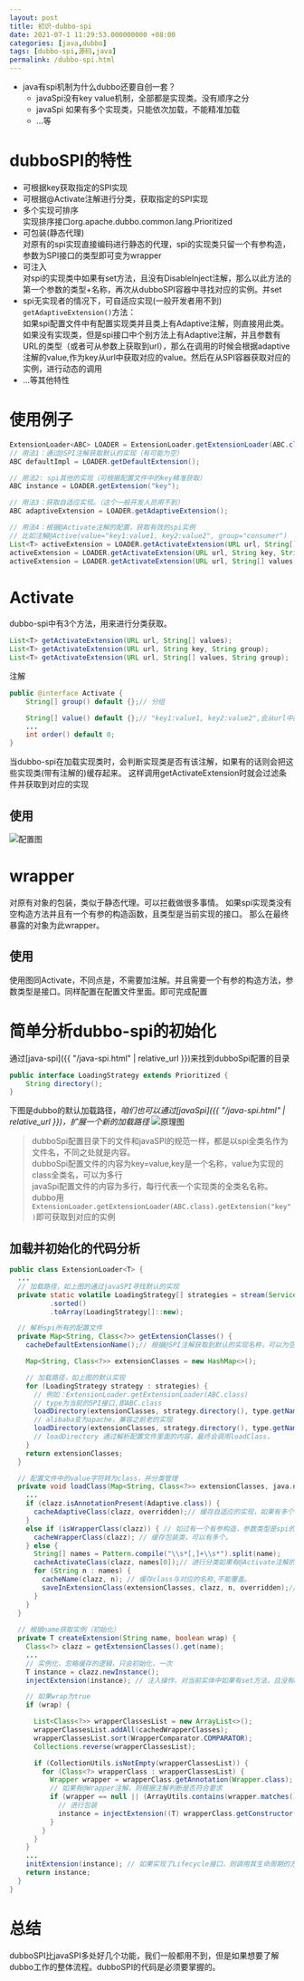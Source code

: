 ```yaml
---
layout: post
title: 初识-dubbo-spi
date: 2021-07-1 11:29:53.000000000 +08:00
categories: [java,dubbo]
tags: [dubbo-spi,源码,java]
permalink: /dubbo-spi.html
---
```


* java有spi机制为什么dubbo还要自创一套？
  - javaSpi没有key value机制，全部都是实现类。没有顺序之分
  - javaSpi 如果有多个实现类，只能依次加载，不能精准加载
  - ...等

# dubboSPI的特性  
  - 可根据key获取指定的SPI实现  
  - 可根据@Activate注解进行分类，获取指定的SPI实现  
  - 多个实现可排序  
    实现排序接口org.apache.dubbo.common.lang.Prioritized
  - 可包装(静态代理)  
    对原有的spi实现直接编码进行静态的代理，spi的实现类只留一个有参构造，参数为SPI接口的类型即可变为wrapper
  - 可注入  
    对spi的实现类中如果有set方法，且没有DisableInject注解，那么以此方法的第一个参数的类型+名称，再次从dubboSPI容器中寻找对应的实例。并set
  - spi无实现者的情况下，可自适应实现(一般开发者用不到)   
    ```getAdaptiveExtension()```方法：  
    如果spi配置文件中有配置实现类并且类上有Adaptive注解，则直接用此类。  
    如果没有实现类，但是spi接口中个别方法上有Adaptive注解，并且参数有URL的类型（或者可从参数上获取到url），那么在调用的时候会根据adaptive注解的value,作为key从url中获取对应的value。然后在从SPI容器获取对应的实例，进行动态的调用
  - ...等其他特性

# 使用例子    
```java
ExtensionLoader<ABC> LOADER = ExtensionLoader.getExtensionLoader(ABC.class);
// 用法1：通过@SPI注解获取默认的实现（有可能为空）
ABC defaultImpl = LOADER.getDefaultExtension();

// 用法2: spi其他的实现（可根据配置文件中的key精准获取）
ABC instance = LOADER.getExtension("key");

// 用法3：获取自适应实现。（这个一般开发人员用不到）
ABC adaptiveExtension = LOADER.getAdaptiveExtension();

// 用法4：根据@Activate注解的配置，获取有效的spi实例
// 比如注解@Active(value="key1:value1, key2:value2", group="consumer")
List<T> activeExtension = LOADER.getActivateExtension(URL url, String[] values); //  从spi从起找对应的名称：values 为spi实现类的key。
activeExtension = LOADER.getActivateExtension(URL url, String key, String group); // 与上面类似。只不过value是以key从url中取。 group 参数：过滤掉和注解@activate中group不一样的
activeExtension = LOADER.getActivateExtension(URL url, String[] values, String group); // 结合上面两个
```

# Activate

dubbo-spi中有3个方法，用来进行分类获取。

```java
List<T> getActivateExtension(URL url, String[] values);
List<T> getActivateExtension(URL url, String key, String group);
List<T> getActivateExtension(URL url, String[] values, String group);
```

注解  
```java
public @interface Activate {
    String[] group() default {};// 分组

    String[] value() default {};// "key1:value1, key2:value2",会从url中匹配对应的
    ...
    int order() default 0;
}
```

当dubbo-spi在加载实现类时，会判断实现类是否有该注解，如果有的话则会把这些实现类(带有注解的)缓存起来。
这样调用getActivateExtension时就会过滤条件并获取到对应的实现

## 使用
![配置图](/assets/images/posts/2021/07/dubbo-filter.png)


# wrapper
对原有对象的包装，类似于静态代理。可以拦截做很多事情。
如果spi实现类没有空构造方法并且有一个有参的构造函数，且类型是当前实现的接口。
那么在最终暴露的对象为此wrapper。

## 使用
使用图同Activate，不同点是，不需要加注解。并且需要一个有参的构造方法，参数类型是接口。同样配置在配置文件里面。即可完成配置


# 简单分析dubbo-spi的初始化
通过[java-spi]({{ "/java-spi.html" | relative_url }})来找到dubboSpi配置的目录
```java
public interface LoadingStrategy extends Prioritized {
    String directory();
}
```

下图是dubbo的默认加载路径，*咱们也可以通过[javaSpi]({{ "/java-spi.html" | relative_url }})，扩展一个新的加载路径*
![原理图](/assets/images/posts/2021/07/dubbo-spi.png)

> dubboSpi配置目录下的文件和javaSPI的规范一样，都是以spi全类名作为文件名，不同之处就是内容。  
dubboSpi配置文件的内容为key=value,key是一个名称，value为实现的class全类名，可以为多行  
javaSpi配置文件的内容为多行，每行代表一个实现类的全类名名称。  
dubbo用```ExtensionLoader.getExtensionLoader(ABC.class).getExtension("key")```即可获取到对应的实例


## 加载并初始化的代码分析

```java
public class ExtensionLoader<T> {
  ...
  // 加载路径，如上图的通过javaSPI寻找默认的实现
  private static volatile LoadingStrategy[] strategies = stream(ServiceLoader.load(LoadingStrategy.class).spliterator(), false)
          .sorted()
          .toArray(LoadingStrategy[]::new);

  // 解析spi所有的配置文件
  private Map<String, Class<?>> getExtensionClasses() {
    cacheDefaultExtensionName();// 根据@SPI注解获取到默认的实现名称，可以为空

    Map<String, Class<?>> extensionClasses = new HashMap<>();

    // 加载路径，如上图的默认实现
    for (LoadingStrategy strategy : strategies) {
      // 例如：ExtensionLoader.getExtensionLoader(ABC.class)
      // type为当前的SPI接口,即ABC.class
      loadDirectory(extensionClasses, strategy.directory(), type.getName(), strategy.preferExtensionClassLoader(), strategy.overridden(), strategy.excludedPackages());
      // alibaba变为apache，兼容之前老的实现
      loadDirectory(extensionClasses, strategy.directory(), type.getName().replace("org.apache", "com.alibaba"), strategy.preferExtensionClassLoader(), strategy.overridden(), strategy.excludedPackages());
      // loadDirectory 通过解析配置文件里面的内容，最终会调用loadClass，
    }
    return extensionClasses;
  }

  // 配置文件中的value字符转为class，并分类管理
  private void loadClass(Map<String, Class<?>> extensionClasses, java.net.URL resourceURL, Class<?> clazz, String name, boolean overridden) {
    ... 
    if (clazz.isAnnotationPresent(Adaptive.class)) {
      cacheAdaptiveClass(clazz, overridden);// 缓存自适应的实现，如果有多个overridden用来控制是否可覆盖，不能覆盖则直接报错
    }
    else if (isWrapperClass(clazz)) { // 如过有一个有参构造，参数类型是spi的接口，那么就是wrapper
      cacheWrapperClass(clazz); // 缓存包装类，可以有多个。
    } else {
      String[] names = Pattern.compile("\\s*[,]+\\s*").split(name);
      cacheActivateClass(clazz, names[0]);// 进行分类如果有@Activate注解的话
      for (String n : names) {
        cacheName(clazz, n); // 缓存class与对应的名称,不能覆盖。
        saveInExtensionClass(extensionClasses, clazz, n, overridden);// 保存到 extensionClasses 中，如果name已经存在，overridden用来控制是否可覆盖，否则抛异常
      }
    }
  }
  
  // 根据name获取实例（初始化）
  private T createExtension(String name, boolean wrap) {
    Class<?> clazz = getExtensionClasses().get(name);
    ...
    // 实例化，忽略缓存的逻辑，只会初始化，一次
    T instance = clazz.newInstance();
    injectExtension(instance); // 注入操作，对当前实体中如果有set方法，且没有DisableInject注解，那么以此方法的第一个参数的类型+名称，再次从dubboSPI容器中寻找对应的实例。并set

    // 如果wrap为true
    if (wrap) {

      List<Class<?>> wrapperClassesList = new ArrayList<>();
      wrapperClassesList.addAll(cachedWrapperClasses);
      wrapperClassesList.sort(WrapperComparator.COMPARATOR);
      Collections.reverse(wrapperClassesList);

      if (CollectionUtils.isNotEmpty(wrapperClassesList)) {
        for (Class<?> wrapperClass : wrapperClassesList) {
          Wrapper wrapper = wrapperClass.getAnnotation(Wrapper.class);
          // 如果有@Wrapper注解，则根据注解判断是否符合要求
          if (wrapper == null || (ArrayUtils.contains(wrapper.matches(), name) && !ArrayUtils.contains(wrapper.mismatches(), name))) {
            // 进行包装
            instance = injectExtension((T) wrapperClass.getConstructor(type).newInstance(instance));
          }
        }
      }
    }
    ...
    initExtension(instance); // 如果实现了Lifecycle接口，则调用其生命周期的方法
    return instance;
  }
}
```

# 总结
dubboSPI比javaSPI多处好几个功能，我们一般都用不到，但是如果想要了解dubbo工作的整体流程。dubboSPI的代码是必须要掌握的。  